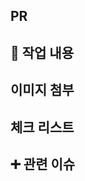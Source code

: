 ## PR

<!--- 
1. `[<type>]: <description>` 형식을 지켜주세요.
    e.g. `[feat]: 기능 추가`

2. 주석은 전부 지워주세요.
--->

## 🔎 작업 내용

<!--- 
작업 내용을 작성해주세요.
--->

## 이미지 첨부

<!--- 
관련 이미지가 있다면 첨부해주세요.
--->

## 체크 리스트

<!--- 
PR에서 체크해야할 점을 적어주세요. 
e.g.
- 이 주석을 삭제하였는가?
- 더 나은 네이밍은 없는가?
--->

## ➕ 관련 이슈

<!---
close #<issue> 형식을 지켜주세요.
e.g.
close #1
--->
